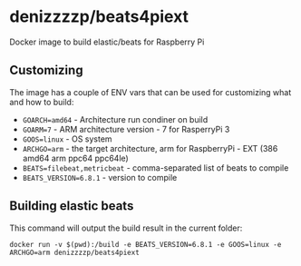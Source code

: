 # denizzzzp/beats4piext

Docker image to build elastic/beats for Raspberry Pi

## Customizing

The image has a couple of ENV vars that can be used for customizing what and how to build:

  - `GOARCH=amd64` - Architecture run condiner on build
  - `GOARM=7` - ARM architecture version - 7 for RasperryPi 3
  - `GOOS=linux` - OS system
  - `ARCHGO=arm` - the target architecture, arm for RaspberryPi - EXT (386 amd64 arm ppc64 ppc64le)
  - `BEATS=filebeat,metricbeat` - comma-separated list of beats to compile
  - `BEATS_VERSION=6.8.1` - version to compile



## Building elastic beats

This command will output the build result in the current folder:

    docker run -v $(pwd):/build -e BEATS_VERSION=6.8.1 -e GOOS=linux -e ARCHGO=arm denizzzzp/beats4piext
    
